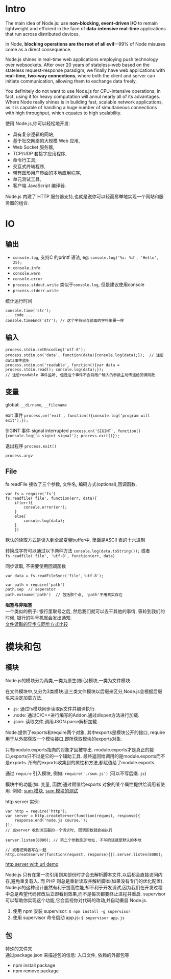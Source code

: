 # Intro
The main idea of Node.js: use **non-blocking, event-driven I/O** to remain lightweight and efficient 
in the face of **data-intensive real-time** applications that run across distributed devices.

In Node, **blocking operations are the root of all evil**—99% of Node misuses come as a direct consequence.

Node.js shines in real-time web applications employing push technology over websockets. 
After over 20 years of stateless-web based on the stateless request-response paradigm, 
we finally have web applications with **real-time, two-way connections**, 
 where both the client and server can initiate communication, allowing them to exchange data freely.

You definitely do not want to use Node.js for CPU-intensive operations; in fact, using it for heavy computation will annul nearly all of its advantages. 
Where Node really shines is in building fast, scalable network applications, 
as it is capable of handling a huge number of simultaneous connections with high throughput, which equates to high scalability.

使用 Node.js,你可以轻松地开发:

- 具有复杂逻辑的网站,
- 基于社交网络的大规模 Web 应用,
- Web Socket 服务器,
- TCP/UDP 套接字应用程序,
- 命令行工具,
- 交互式终端程序,
- 带有图形用户界面的本地应用程序,
- 单元测试工具,
- 客户端 JavaScript 编译器.

Node.js 内建了 HTTP 服务器支持,也就是说你可以轻而易举地实现一个网站和服务器的组合.

# IO
## 输出
- `console.log`, 支持C 的printf 语法, eg: `console.log('%s: %d', 'Hello', 25);`
- `console.info`
- `console.warn`
- `console.error`
- `process.stdout.write` 类似于`console.log`, 但是建议使用console
- `process.stderr.write`

统计运行时间
```
console.time('str');
... code ...
console.timeEnd('str'); // 这个字符串与前面的字符串要一样
```

## 输入
```
process.stdin.setEncoding('utf-8');
process.stdin.on('data', function(data){console.log(data);});  // 注册data事件监听
process.stdin.on('readable', function(){var data = process.stdin.read(); console.log(data);});  
// 注册readable 事件监听, 但是这个事件不会将用户输入的参数主动传递给回调函数
```

##  变量
global: `__dirname`, `__filename`

exit 事件
`process,on('exit', function(){console.log('program will exit');});`

SIGINT 事件 signal interrupted
`process,on('SIGINT', function(){console.log('a sigint signal'); process.exit()});`

退出程序 `process.exit()`

`process.argv`

## File
fs.readFile  接收了三个参数, 文件名, 编码方式(optional),回调函数.
```
var fs = require('fs')
fs.readfile('file', function(err, data){
	if(err){
		console.error(err);
	}
	else{
		console.log(data);
	}
	})
```
默认的读取方式是读入到全局变量buffer中, 里面是ASCII 表的十六进制

转换成字符可以通过以下两种方法
`console.log(data.toString());` 或者
`fs.readfile('file', 'utf-8', function(err, data)`

同步读取, 不需要使用回调函数
```
var data = fs.readFileSync('file','utf-8');
```

```
var path = require('path')
path.sep  // seperator
path.extname('path')  // 包括那个点, 'path'不用真实存在
```
**阻塞与非阻塞**  
一个类似的例子: 银行里取号之后, 然后我们就可以去干其他的事情, 等轮到我们的时候, 银行的叫号机就会发出通知.  
[文件读取的异步与同步方式比较](/demo/node.js/sync_async.js)

# 模块和包
## 模块
Node.js的模块分为两类,一类为原生(核心)模块,一类为文件模块.

在文件模块中,又分为3类模块.这三类文件模块以后缀来区分,Node.js会根据后缀名来决定加载方法.

- .js: 通过fs模块同步读取js文件并编译执行.
- .node: 通过C/C++进行编写的Addon.通过dlopen方法进行加载.
- .json: 读取文件,调用JSON.parse解析加载.

Node.提供了exports和require两个对象,
其中exports是模块公开的接口,
require用于从外部获取一个模块接口,即所获取模块的exports对象.

只有module.exports指向的对象才回被导出.
module.exports才是真正的接口,exports只不过是它的一个辅助工具. 
最终返回给调用的是module.exports而不是exports. 
所有的exports收集到的属性和方法,都赋值给了module.exports.

通过 `require` 引入模块, 例如: `require('./sum.js')` (可以不写后缀`.js`)

模块中的功能(如: 变量, 函数)通过赋值给exports 对象的某个属性提供给调用者使用.
例如:
[sum 模块](/demo/node.js/sum.js), 
[sum 模块的测试](/demo/node.js/sum_test.js)

http server 实例:
```
var http = require('http');
var server = http.createServer(function(request, response){
	response.end('node.js course.');	
});
// 当server 收到浏览器的一个请求时, 回调函数就会被执行

server.listen(8080); // 第二个参数是IP地址, 不写的话就是默认的本地

// 或者把两者写在一起
http.createServer(function(request, response){}).server.listen(8080);
```

[http server with url demo](/demo/node.js/http_server.js)

Node.js 只有在第一次引用到某部份时才会去解析脚本文件,以后都会直接访问内存,避免重复载入.
而 PHP 则总是重新读取并解析脚本(如果没有专门的优化配置).
Node.js的这种设计虽然有利于提高性能,却不利于开发调试,因为我们在开发过程中总是希望代码修改后立即看到效果,而不是每次都要终止进程并重启.
supervisor 可以帮助你实现这个功能,它会监视你对代码的改动,并自动重启 Node.js.

1. 使用 npm 安装 supervisor: `$ npm install -g supervisor`
1. 使用 supervisor 命令启动 app.js: `$ supervisor app.js`

## 包
特殊的文件夹  
通过package.json 来描述包的信息: 入口文件, 依赖的外部包等

- npm install package
- npm remove package

